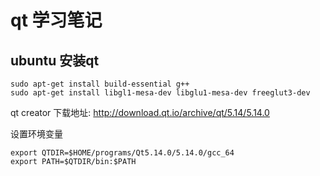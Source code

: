 # qt 学习笔记

## ubuntu 安装qt

    sudo apt-get install build-essential g++
    sudo apt-get install libgl1-mesa-dev libglu1-mesa-dev freeglut3-dev

qt creator 下载地址: http://download.qt.io/archive/qt/5.14/5.14.0

设置环境变量

    export QTDIR=$HOME/programs/Qt5.14.0/5.14.0/gcc_64
    export PATH=$QTDIR/bin:$PATH